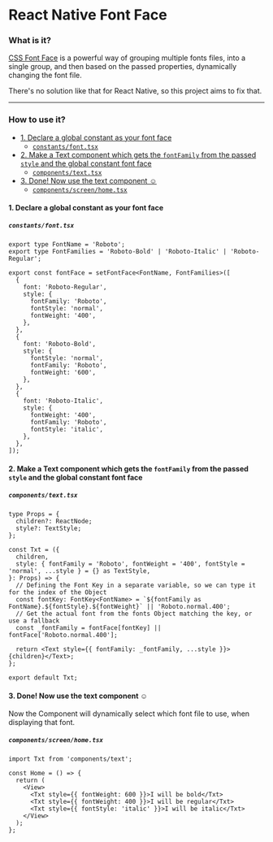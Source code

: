 # React Native Font Face

### What is it?

[CSS Font Face](https://developer.mozilla.org/en-US/docs/Web/CSS/@font-face) is a powerful way of grouping multiple fonts files, into a single group, and then based on the passed properties, dynamically changing the font file.

There's no solution like that for React Native, so this project aims to fix that.

---

### How to use it?

  - [1. Declare a global constant as your font face](#1-declare-a-global-constant-as-your-font-face)
    - [`constants/font.tsx`](#constantsfonttsx)
  - [2. Make a Text component which gets the `fontFamily` from the passed `style` and the global constant font face](#2-make-a-text-component-which-gets-the-fontfamily-from-the-passed-style-and-the-global-constant-font-face)
    - [`components/text.tsx`](#componentstexttsx)
  - [3. Done! Now use the text component ☺️](#3-done-now-use-the-text-component-️)
    - [`components/screen/home.tsx`](#componentsscreenhometsx)

#### 1. Declare a global constant as your font face

##### `constants/font.tsx`

```tsx
export type FontName = 'Roboto';
export type FontFamilies = 'Roboto-Bold' | 'Roboto-Italic' | 'Roboto-Regular';

export const fontFace = setFontFace<FontName, FontFamilies>([
  {
    font: 'Roboto-Regular',
    style: {
      fontFamily: 'Roboto',
      fontStyle: 'normal',
      fontWeight: '400',
    },
  },
  {
    font: 'Roboto-Bold',
    style: {
      fontStyle: 'normal',
      fontFamily: 'Roboto',
      fontWeight: '600',
    },
  },
  {
    font: 'Roboto-Italic',
    style: {
      fontWeight: '400',
      fontFamily: 'Roboto',
      fontStyle: 'italic',
    },
  },
]);
```

#### 2. Make a Text component which gets the `fontFamily` from the passed `style` and the global constant font face

##### `components/text.tsx`

```tsx
type Props = {
  children?: ReactNode;
  style?: TextStyle;
};

const Txt = ({
  children,
  style: { fontFamily = 'Roboto', fontWeight = '400', fontStyle = 'normal', ...style } = {} as TextStyle,
}: Props) => {
  // Defining the Font Key in a separate variable, so we can type it for the index of the Object
  const fontKey: FontKey<FontName> = `${fontFamily as FontName}.${fontStyle}.${fontWeight}` || 'Roboto.normal.400';
  // Get the actual font from the fonts Object matching the key, or use a fallback
  const _fontFamily = fontFace[fontKey] || fontFace['Roboto.normal.400'];

  return <Text style={{ fontFamily: _fontFamily, ...style }}>{children}</Text>;
};

export default Txt;
```

#### 3. Done! Now use the text component ☺️

Now the Component will dynamically select which font file to use, when displaying that font.

##### `components/screen/home.tsx`

```tsx
import Txt from 'components/text';

const Home = () => {
  return (
    <View>
      <Txt style={{ fontWeight: 600 }}>I will be bold</Txt>
      <Txt style={{ fontWeight: 400 }}>I will be regular</Txt>
      <Txt style={{ fontStyle: 'italic' }}>I will be italic</Txt>
    </View>
  );
};
```
